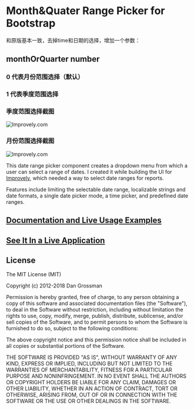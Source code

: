 # Month&Quater Range Picker for Bootstrap

和原版基本一致，去掉time和日期的选择，增加一个参数：

## monthOrQuarter  number

### 0 代表月份范围选择（默认）

### 1 代表季度范围选择

### 季度范围选择截图
![Improvely.com](http://t.w2wz.cn/t6/700/1554970814x2099769202.png)

### 月份范围选择截图
![Improvely.com](http://t.w2wz.cn/t6/700/1554970876x1822611365.png)

This date range picker component creates a dropdown menu from which a user can
select a range of dates. I created it while building the UI for [Improvely](http://www.improvely.com), 
which needed a way to select date ranges for reports.

Features include limiting the selectable date range, localizable strings and date formats,
a single date picker mode, a time picker, and predefined date ranges.

## [Documentation and Live Usage Examples](http://www.daterangepicker.com)

## [See It In a Live Application](https://awio.iljmp.com/5/drpdemogh)

## License

The MIT License (MIT)

Copyright (c) 2012-2018 Dan Grossman

Permission is hereby granted, free of charge, to any person obtaining a copy
of this software and associated documentation files (the "Software"), to deal
in the Software without restriction, including without limitation the rights
to use, copy, modify, merge, publish, distribute, sublicense, and/or sell
copies of the Software, and to permit persons to whom the Software is
furnished to do so, subject to the following conditions:

The above copyright notice and this permission notice shall be included in
all copies or substantial portions of the Software.

THE SOFTWARE IS PROVIDED "AS IS", WITHOUT WARRANTY OF ANY KIND, EXPRESS OR
IMPLIED, INCLUDING BUT NOT LIMITED TO THE WARRANTIES OF MERCHANTABILITY,
FITNESS FOR A PARTICULAR PURPOSE AND NONINFRINGEMENT. IN NO EVENT SHALL THE
AUTHORS OR COPYRIGHT HOLDERS BE LIABLE FOR ANY CLAIM, DAMAGES OR OTHER
LIABILITY, WHETHER IN AN ACTION OF CONTRACT, TORT OR OTHERWISE, ARISING FROM,
OUT OF OR IN CONNECTION WITH THE SOFTWARE OR THE USE OR OTHER DEALINGS IN
THE SOFTWARE.
